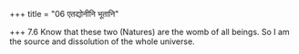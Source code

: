 +++
title = "06 एतद्योनीनि भूतानि"

+++
7.6 Know that these two (Natures) are the womb of all beings. So I am
the source and dissolution of the whole universe.

